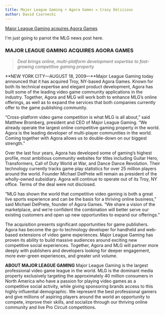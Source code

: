 ```yaml
---
title: Major League Gaming + Agora Games = Crazy Delicious
author: David Czarnecki
---
```

[Major League Gaming acquires Agora Games](http://www.mlgpro.com/content/page/288410/Major-League-Gaming-Acquires-Agora-Games)



 I'm just going to parrot the MLG news post here.
 >
### MAJOR LEAGUE GAMING ACQUIRES AGORA GAMES

> _Deal brings online, multi-platform development expertise to fast-growing competitive gaming property_

 **NEW YORK CITY—AUGUST 18, 2009—**Major League Gaming today announced that it has acquired Troy, NY-based Agora Games. Known for both its technical expertise and elegant product development, Agora has built some of the leading video game community applications in the industry. Together, Agora and MLG will work both to enhance MLG’s online offerings, as well as to expand the services that both companies currently offer to the game publishing community.

 “Cross-platform video game competition is what MLG is all about,” said Matthew Bromberg, president and CEO of Major League Gaming. “We already operate the largest online competitive gaming property in the world. Agora is the leading developer of multi-player communities in the world. Coming together with Agora allows us to double-down on our biggest strength.”

 Over the last four years, Agora has developed some of gaming’s highest profile, most ambitious community websites for titles including Guitar Hero, Transformers, Call of Duty World at War, and Dance Dance Revolution. Their technology currently tracks game play statistics for over 25 million players around the world. Founder Michael DelPrete will remain as president of the wholly-owned subsidiary. Agora will continue to operate out of its Troy, NY office. Terms of the deal were not disclosed.

 “MLG has shown the world that competitive video gaming is both a great live sports experience and can be the basis for a thriving online business,” said Michael DelPrete, founder of Agora Games. “We share a vision of the marketplace, and we’re confident the combination will better serve our existing customers and open up new opportunities to expand our offerings.”

 The acquisition presents significant opportunities for game publishers. Agora has become the go-to technology developer for handheld and web-based extensions of video game experiences. Major League Gaming has proven its ability to build massive audiences around exciting new competitive social experiences. Together, Agora and MLG will partner more deeply with publishers and developers looking for deeper engagement, more ever-green experiences, and greater unit volume.

 **ABOUT MAJOR LEAGUE GAMING**
 Major League Gaming is the largest professional video game league in the world. MLG is the dominant media property exclusively targeting the approximately 40 million consumers in North America who have a passion for playing video games as a competitive social activity, while giving sponsoring brands access to this highly influential demographic. We represent the best professional gamers and give millions of aspiring players around the world an opportunity to compete, improve their skills, and socialize through our thriving online community and live Pro Circuit competitions.
>
 >
 >
 >

